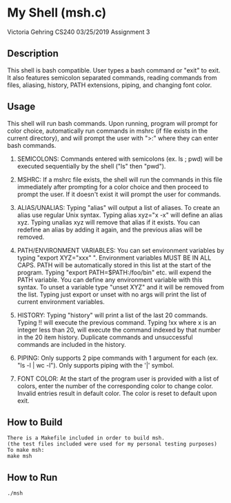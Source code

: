 # My Shell (msh.c)

Victoria Gehring CS240 03/25/2019
Assignment 3

## Description

This shell is bash compatible. User types a bash command or "exit" to exit. It also features semicolon separated commands, reading commands from files, aliasing, history, PATH extensions, piping, and changing font color. 

## Usage

This shell will run bash commands.
Upon running, program will prompt for color choice, automatically run commands in mshrc (if file exists in the current directory), and will prompt the user with ">:" where they can enter bash commands. 

1. SEMICOLONS: Commands entered with semicolons (ex. ls ; pwd) will be executed sequentially by the shell ("ls" then "pwd").

2. MSHRC: If a mshrc file exists, the shell will run the commands in this file immediately after prompting for a color choice and then proceed to prompt the user. If it doesn't exist it will prompt the user for commands.

3. ALIAS/UNALIAS: Typing "alias" will output a list of aliases. To create an alias use regular Unix syntax. Typing alias xyz="x -x" will define an alias xyz. Typing unalias xyz will remove that alias if it exists. You can redefine an alias by adding it again, and the previous alias will be removed.

4. PATH/ENVIRONMENT VARIABLES: You can set environment variables by typing "export XYZ="xxx" ". Environment variables MUST BE IN ALL CAPS. PATH will be automatically stored in this list at the start of the program. Typing "export PATH=$PATH:/foo/bin" etc. will expend the PATH variable. You can define any environment variable with this syntax. To unset a variable type "unset XYZ" and it will be removed from the list. Typing just export or unset with no args will print the list of current environment variables.

5. HISTORY: Typing "history" will print a list of the last 20 commands. Typing !! will execute the previous command. Typing !xx where x is an integer less than 20, will execute the command indexed by that number in the 20 item history. Duplicate commands and unsuccessful commands are included in the history. 

6. PIPING: Only supports 2 pipe commands with 1 argument for each (ex. "ls -l | wc -l"). Only supports piping with the '|' symbol.

7. FONT COLOR: At the start of the program user is provided with a list of colors, enter the number of the corresponding color to change color. Invalid entries result in default color. The color is reset to default upon exit. 

## How to Build

```
There is a Makefile included in order to build msh. 
(the test files included were used for my personal testing purposes)
To make msh: 
make msh
```

## How to Run

```
./msh
```
